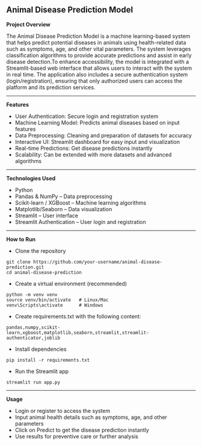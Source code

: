 ## Animal Disease Prediction Model

**Project Overview**

The Animal Disease Prediction Model is a machine learning-based system that helps predict potential diseases in animals using health-related data such as symptoms, 
age, and other vital parameters. The system leverages classification algorithms to provide accurate predictions and assist in early disease detection.To enhance accessibility, 
the model is integrated with a Streamlit-based web interface that allows users to interact with the system in real time. The application also includes a secure authentication 
system (login/registration), ensuring that only authorized users can access the platform and its prediction services.

---

**Features**
- User Authentication: Secure login and registration system
- Machine Learning Model: Predicts animal diseases based on input features
- Data Preprocessing: Cleaning and preparation of datasets for accuracy
- Interactive UI: Streamlit dashboard for easy input and visualization
- Real-time Predictions: Get disease predictions instantly
- Scalability: Can be extended with more datasets and advanced algorithms

---

**Technologies Used**
- Python
- Pandas & NumPy – Data preprocessing
- Scikit-learn / XGBoost – Machine learning algorithms
- Matplotlib/Seaborn – Data visualization
- Streamlit – User interface
- Streamlit Authentication – User login and registration

---

**How to Run**
- Clone the repository
```
git clone https://github.com/your-username/animal-disease-prediction.git
cd animal-disease-prediction
```
- Create a virtual environment (recommended)
```
python -m venv venv
source venv/bin/activate   # Linux/Mac
venv\Scripts\activate      # Windows
```
- Create requirements.txt with the following content:
```
pandas,numpy,scikit-learn,xgboost,matplotlib,seaborn,streamlit,streamlit-authenticator,joblib
```
- Install dependencies
```
pip install -r requirements.txt
```
- Run the Streamlit app
```
streamlit run app.py
```

---

**Usage**
- Login or register to access the system
- Input animal health details such as symptoms, age, and other parameters
- Click on Predict to get the disease prediction instantly
- Use results for preventive care or further analysis
